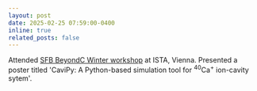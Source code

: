 ```yaml
---
layout: post
date: 2025-02-25 07:59:00-0400
inline: true
related_posts: false
---
```


 Attended [SFB BeyondC Winter workshop](https://www.beyondc.at/events/sfb-beyondc-winter-workshop-2025/) at ISTA, Vienna. Presented a poster titled 'CaviPy: A Python-based simulation tool for <sup>40</sup>Ca<sup>+</sup> ion-cavity sytem'.
